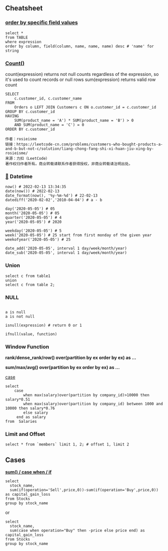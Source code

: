 ## Cheatsheet

### [order by specific field values](https://github.com/waqar3/CodeSignal-Databases/blob/86ed893c93dccd8f954f696978302acd4c56e51e/10-mischievousNephews/mischievousNephews.sql)
```mysql
select *
from TABLE
where expression
order by column, field(column, name, name, name) desc # 'name' for string
```

### [Count()](https://www.cnblogs.com/zhuchenglin/p/12077989.html)
count(expression) returns not null counts regardless of the expression, so it's used to count records or null rows
sum(expression) returns valid row count
```mysql
SELECT
    c.customer_id, c.customer_name
FROM
    Orders o LEFT JOIN Customers c ON o.customer_id = c.customer_id
GROUP BY c.customer_id
HAVING
    SUM(product_name = 'A') * SUM(product_name = 'B') > 0
    AND SUM(product_name = 'C') = 0
ORDER BY c.customer_id

作者：rosieisme
链接：https://leetcode-cn.com/problems/customers-who-bought-products-a-and-b-but-not-c/solution/liang-chong-fang-shi-xi-huan-jiu-xing-by-rosieisme/
来源：力扣（LeetCode）
著作权归作者所有。商业转载请联系作者获得授权，非商业转载请注明出处。
```

### [🔗](https://www.mysqltutorial.org/mysql-date/) Datetime
```mysql
now() # 2022-02-13 13:34:35
date(now()) # 2022-02-13
date_format(now(), '%y-%m-%d') # 22-02-13
datediff('2020-02-02','2010-04-04') # a - b

day('2020-05-05') # 05
month('2020-05-05') # 05
quarter('2020-05-05') # 4
year('2020-05-05') # 2020

weekday('2020-05-05') # 5 
week('2020-05-05') # 25 start from first monday of the given year
weekofyear('2020-05-05') # 25

date_add('2020-05-05', interval 1 day/week/month/year)
date_sub('2020-05-05', interval 1 day/week/month/year)
```
### Union
```mysql
select c from table1
union
select c from table 2;
```
### NULL
```mysql

a is null
a is not null

isnull(expression) # return 0 or 1

ifnull(value, function)
```

### Window Function

**rank/dense_rank/row() over(partition by ex order by ex) as ...**

**sum/max/avg() over(partition by ex order by ex) as ...**

[case](https://leetcode-cn.com/problems/calculate-salaries/solution/xiao-bai-si-lu-zhi-jie-qiu-chu-lai-jiu-x-0xlg/)
```mysql
select
    case 
        when max(salary)over(partition by company_id)>10000 then salary*0.51
        when max(salary)over(partition by company_id) between 1000 and 10000 then salary*0.76
        else salary 
     end as salary
from  Salaries
```

### Limit and Offset
```mysql
select * from `members` limit 1, 2; # offset 1, limit 2
```
## Cases
**[sum() / case when / if](https://leetcode-cn.com/problems/capital-gainloss/)**
```mysql
select 
  stock_name, 
  sum(if(operation='Sell',price,0))-sum(if(operation='Buy',price,0)) as capital_gain_loss 
from Stocks
group by stock_name
```
or
```mysql
select  
  stock_name, 
  sum(case when operation="Buy" then -price else price end) as capital_gain_loss
from Stocks 
group by stock_name
```

